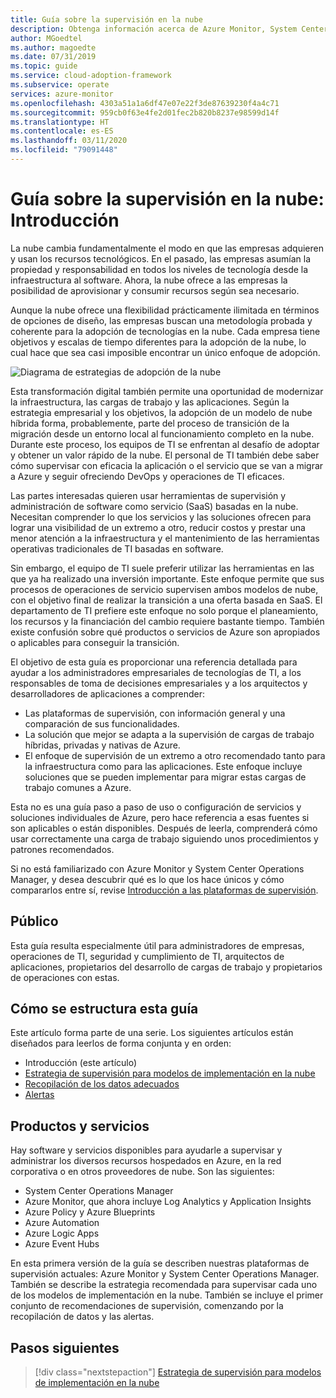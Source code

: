 ```yaml
---
title: Guía sobre la supervisión en la nube
description: Obtenga información acerca de Azure Monitor, System Center Operations Manager y la estrategia recomendada para supervisar cada uno de los modelos de implementación de la nube.
author: MGoedtel
ms.author: magoedte
ms.date: 07/31/2019
ms.topic: guide
ms.service: cloud-adoption-framework
ms.subservice: operate
services: azure-monitor
ms.openlocfilehash: 4303a51a1a6df47e07e22f3de87639230f4a4c71
ms.sourcegitcommit: 959cb0f63e4fe2d01fec2b820b8237e98599d14f
ms.translationtype: HT
ms.contentlocale: es-ES
ms.lasthandoff: 03/11/2020
ms.locfileid: "79091448"
---
```

# <a name="cloud-monitoring-guide-introduction"></a>Guía sobre la supervisión en la nube: Introducción

La nube cambia fundamentalmente el modo en que las empresas adquieren y usan los recursos tecnológicos. En el pasado, las empresas asumían la propiedad y responsabilidad en todos los niveles de tecnología desde la infraestructura al software. Ahora, la nube ofrece a las empresas la posibilidad de aprovisionar y consumir recursos según sea necesario.

Aunque la nube ofrece una flexibilidad prácticamente ilimitada en términos de opciones de diseño, las empresas buscan una metodología probada y coherente para la adopción de tecnologías en la nube. Cada empresa tiene objetivos y escalas de tiempo diferentes para la adopción de la nube, lo cual hace que sea casi imposible encontrar un único enfoque de adopción.

![Diagrama de estrategias de adopción de la nube](./media/monitoring-management-guidance-cloud-and-on-premises/introduction-cloud-adoption.png)

Esta transformación digital también permite una oportunidad de modernizar la infraestructura, las cargas de trabajo y las aplicaciones. Según la estrategia empresarial y los objetivos, la adopción de un modelo de nube híbrida forma, probablemente, parte del proceso de transición de la migración desde un entorno local al funcionamiento completo en la nube. Durante este proceso, los equipos de TI se enfrentan al desafío de adoptar y obtener un valor rápido de la nube. El personal de TI también debe saber cómo supervisar con eficacia la aplicación o el servicio que se van a migrar a Azure y seguir ofreciendo DevOps y operaciones de TI eficaces.

Las partes interesadas quieren usar herramientas de supervisión y administración de software como servicio (SaaS) basadas en la nube. Necesitan comprender lo que los servicios y las soluciones ofrecen para lograr una visibilidad de un extremo a otro, reducir costos y prestar una menor atención a la infraestructura y el mantenimiento de las herramientas operativas tradicionales de TI basadas en software.

Sin embargo, el equipo de TI suele preferir utilizar las herramientas en las que ya ha realizado una inversión importante. Este enfoque permite que sus procesos de operaciones de servicio supervisen ambos modelos de nube, con el objetivo final de realizar la transición a una oferta basada en SaaS. El departamento de TI prefiere este enfoque no solo porque el planeamiento, los recursos y la financiación del cambio requiere bastante tiempo. También existe confusión sobre qué productos o servicios de Azure son apropiados o aplicables para conseguir la transición.

El objetivo de esta guía es proporcionar una referencia detallada para ayudar a los administradores empresariales de tecnologías de TI, a los responsables de toma de decisiones empresariales y a los arquitectos y desarrolladores de aplicaciones a comprender:

* Las plataformas de supervisión, con información general y una comparación de sus funcionalidades.
* La solución que mejor se adapta a la supervisión de cargas de trabajo híbridas, privadas y nativas de Azure.
* El enfoque de supervisión de un extremo a otro recomendado tanto para la infraestructura como para las aplicaciones. Este enfoque incluye soluciones que se pueden implementar para migrar estas cargas de trabajo comunes a Azure.

Esta no es una guía paso a paso de uso o configuración de servicios y soluciones individuales de Azure, pero hace referencia a esas fuentes si son aplicables o están disponibles. Después de leerla, comprenderá cómo usar correctamente una carga de trabajo siguiendo unos procedimientos y patrones recomendados.

Si no está familiarizado con Azure Monitor y System Center Operations Manager, y desea descubrir qué es lo que los hace únicos y cómo compararlos entre sí, revise [Introducción a las plataformas de supervisión](./platform-overview.md).

## <a name="audience"></a>Público

Esta guía resulta especialmente útil para administradores de empresas, operaciones de TI, seguridad y cumplimiento de TI, arquitectos de aplicaciones, propietarios del desarrollo de cargas de trabajo y propietarios de operaciones con estas.

## <a name="how-this-guide-is-structured"></a>Cómo se estructura esta guía

Este artículo forma parte de una serie. Los siguientes artículos están diseñados para leerlos de forma conjunta y en orden:

* Introducción (este artículo)
* [Estrategia de supervisión para modelos de implementación en la nube](./cloud-models-monitor-overview.md)
* [Recopilación de los datos adecuados](./data-collection.md)
* [Alertas](./alerting.md)

## <a name="products-and-services"></a>Productos y servicios

Hay software y servicios disponibles para ayudarle a supervisar y administrar los diversos recursos hospedados en Azure, en la red corporativa o en otros proveedores de nube. Son las siguientes:

* System Center Operations Manager
* Azure Monitor, que ahora incluye Log Analytics y Application Insights
* Azure Policy y Azure Blueprints
* Azure Automation
* Azure Logic Apps
* Azure Event Hubs

En esta primera versión de la guía se describen nuestras plataformas de supervisión actuales: Azure Monitor y System Center Operations Manager. También se describe la estrategia recomendada para supervisar cada uno de los modelos de implementación en la nube. También se incluye el primer conjunto de recomendaciones de supervisión, comenzando por la recopilación de datos y las alertas.

## <a name="next-steps"></a>Pasos siguientes

> [!div class="nextstepaction"]
> [Estrategia de supervisión para modelos de implementación en la nube](./cloud-models-monitor-overview.md)
